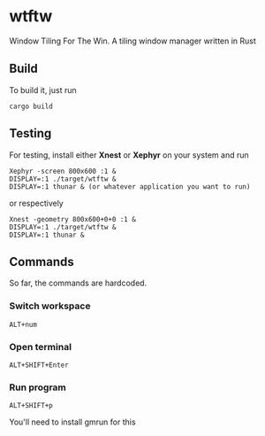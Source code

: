 wtftw
=====

Window Tiling For The Win. A tiling window manager written in Rust

## Build

To build it, just run

```
cargo build
```

## Testing

For testing, install either **Xnest** or **Xephyr** on your system and run

```
Xephyr -screen 800x600 :1 &
DISPLAY=:1 ./target/wtftw &
DISPLAY=:1 thunar & (or whatever application you want to run)
```

or respectively

```
Xnest -geometry 800x600+0+0 :1 &
DISPLAY=:1 ./target/wtftw &
DISPLAY=:1 thunar &
```

## Commands

So far, the commands are hardcoded.

### Switch workspace
```
ALT+num
```

### Open terminal
```
ALT+SHIFT+Enter
```

### Run program
```
ALT+SHIFT+p
```
You'll need to install gmrun for this
